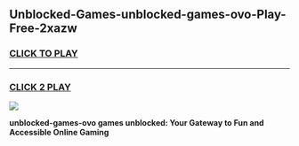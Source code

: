 
## Unblocked-Games-unblocked-games-ovo-Play-Free-2xazw
<h3>
<a href="https://premium76.site?title=unblocked-games-ovo&ref=22A">CLICK TO PLAY</a></h3>
<hr>

<h3>
<a href="https://premium76.site?title=unblocked-games-ovo&ref=22A">CLICK 2 PLAY</a>
  
</h3>

<a href="https://premium76.site?title=unblocked-games-ovo&ref=22A"><img src="https://clearcache.store/games.png"></a>


**unblocked-games-ovo games unblocked: Your Gateway to Fun and Accessible Online Gaming**
